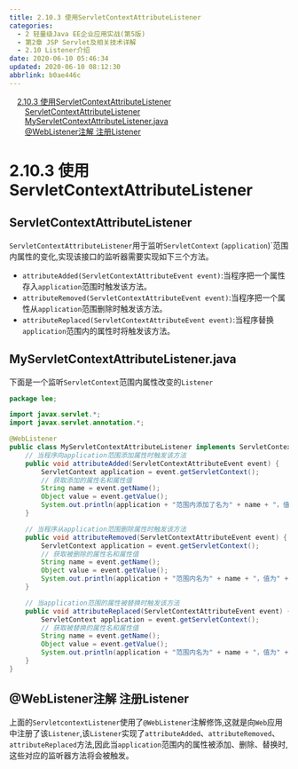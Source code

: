 ```yaml
---
title: 2.10.3 使用ServletContextAttributeListener
categories: 
  - 2 轻量级Java EE企业应用实战(第5版)
  - 第2章 JSP Servlet及相关技术详解
  - 2.10 Listener介绍
date: 2020-06-10 05:46:34
updated: 2020-06-10 08:12:30
abbrlink: b0ae446c
---
```

<div id='my_toc'><a href="/JavaReadingNotes/b0ae446c/#2-10-3-使用ServletContextAttributeListener" class="header_1">2.10.3 使用ServletContextAttributeListener</a>&nbsp;<br><a href="/JavaReadingNotes/b0ae446c/#ServletContextAttributeListener" class="header_2">ServletContextAttributeListener</a>&nbsp;<br><a href="/JavaReadingNotes/b0ae446c/#MyServletContextAttributeListener-java" class="header_2">MyServletContextAttributeListener.java</a>&nbsp;<br><a href="/JavaReadingNotes/b0ae446c/#-WebListener注解-注册Listener" class="header_2">@WebListener注解 注册Listener</a>&nbsp;<br></div>
<style>.header_1{margin-left: 1em;}.header_2{margin-left: 2em;}.header_3{margin-left: 3em;}.header_4{margin-left: 4em;}.header_5{margin-left: 5em;}.header_6{margin-left: 6em;}</style>
<!--more-->
<script>if (navigator.platform.search('arm')==-1){document.getElementById('my_toc').style.display = 'none';}var e,p = document.getElementsByTagName('p');while (p.length>0) {e = p[0];e.parentElement.removeChild(e);}</script>

<!--end-->
# 2.10.3 使用ServletContextAttributeListener
## ServletContextAttributeListener
`ServletContextAttributeListener`用于监听`ServletContext` (`application`)`范围内属性的变化,实现该接口的监听器需要实现如下三个方法。
- `attributeAdded(ServletContextAttributeEvent event)`:当程序把一个属性存入`application`范围时触发该方法。
- `attributeRemoved(ServletContextAttributeEvent event)`:当程序把一个属性从`application`范围删除时触发该方法。
- `attributeReplaced(ServletContextAttributeEvent event)`:当程序替换`application`范围内的属性时将触发该方法。

## MyServletContextAttributeListener.java
下面是一个监听`ServletContext`范围内属性改变的`Listener`
```java
package lee;

import javax.servlet.*;
import javax.servlet.annotation.*;

@WebListener
public class MyServletContextAttributeListener implements ServletContextAttributeListener {
    // 当程序向application范围添加属性时触发该方法
    public void attributeAdded(ServletContextAttributeEvent event) {
        ServletContext application = event.getServletContext();
        // 获取添加的属性名和属性值
        String name = event.getName();
        Object value = event.getValue();
        System.out.println(application + "范围内添加了名为" + name + "，值为" + value + "的属性!");
    }

    // 当程序从application范围删除属性时触发该方法
    public void attributeRemoved(ServletContextAttributeEvent event) {
        ServletContext application = event.getServletContext();
        // 获取被删除的属性名和属性值
        String name = event.getName();
        Object value = event.getValue();
        System.out.println(application + "范围内名为" + name + "，值为" + value + "的属性被删除了!");
    }

    // 当application范围的属性被替换时触发该方法
    public void attributeReplaced(ServletContextAttributeEvent event) {
        ServletContext application = event.getServletContext();
        // 获取被替换的属性名和属性值
        String name = event.getName();
        Object value = event.getValue();
        System.out.println(application + "范围内名为" + name + "，值为" + value + "的属性被替换了!");
    }
}
```
## @WebListener注解 注册Listener
上面的`ServletcontextListener`使用了`@WebListener`注解修饰,这就是向`Web`应用中注册了该`Listener`,该`Listener`实现了`attributeAdded`、`attributeRemoved`、`attributeReplaced`方法,因此当`application`范围内的属性被添加、删除、替换时,这些对应的监听器方法将会被触发。
